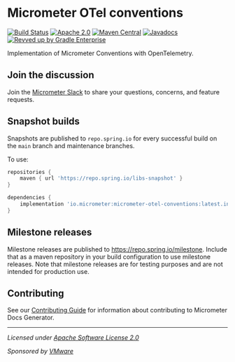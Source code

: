 # Micrometer OTel conventions

[![Build Status](https://circleci.com/gh/marcingrzejszczak/micrometer-otel-conventions.svg?style=shield)](https://circleci.com/gh/marcingrzejszczak/micrometer-otel-conventions)
[![Apache 2.0](https://img.shields.io/github/license/marcingrzejszczak/micrometer-otel-conventions.svg)](https://www.apache.org/licenses/LICENSE-2.0)
[![Maven Central](https://img.shields.io/maven-central/v/io.micrometer/micrometer-otel-conventions.svg)](https://search.maven.org/artifact/io.micrometer/micrometer-otel-conventions)
[![Javadocs](https://www.javadoc.io/badge/io.micrometer/micrometer-otel-conventions.svg)](https://www.javadoc.io/doc/io.micrometer/micrometer-otel-conventions)
[![Revved up by Gradle Enterprise](https://img.shields.io/badge/Revved%20up%20by-Gradle%20Enterprise-06A0CE?logo=Gradle&labelColor=02303A)](https://ge.micrometer.io/)

Implementation of Micrometer Conventions with OpenTelemetry.

## Join the discussion

Join the [Micrometer Slack](https://slack.micrometer.io) to share your questions, concerns, and feature requests.

## Snapshot builds

Snapshots are published to `repo.spring.io` for every successful build on the `main` branch and maintenance branches.

To use:

```groovy
repositories {
    maven { url 'https://repo.spring.io/libs-snapshot' }
}

dependencies {
    implementation 'io.micrometer:micrometer-otel-conventions:latest.integration'
}
```

## Milestone releases

Milestone releases are published to https://repo.spring.io/milestone. Include that as a maven repository in your build
configuration to use milestone releases. Note that milestone releases are for testing purposes and are not intended for
production use.

## Contributing

See our [Contributing Guide](CONTRIBUTING.md) for information about contributing to Micrometer Docs Generator.

-------------------------------------
_Licensed under [Apache Software License 2.0](https://www.apache.org/licenses/LICENSE-2.0)_

_Sponsored by [VMware](https://tanzu.vmware.com)_
